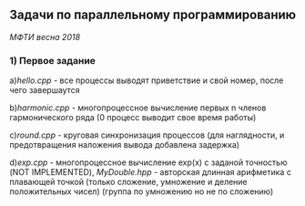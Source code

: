 ## Задачи по параллельному программированию

 _МФТИ весна 2018_

### 1) Первое задание
  a)_hello.cpp_ - все процессы выводят приветствие и свой номер, после чего завершаутся
  
  b)_harmonic.cpp_ - многопроцессное вычисление первых n членов гармонического ряда (0 процесс выводит свое время работы)
  
  c)_round.cpp_ - круговая синхронизация процессов (для наглядности, и предотвращения наложения вывода добавлена задержка)
  
  d)_exp.cpp_ - многопроцессное вычисление exp(x) с заданой точностью (NOT IMPLEMENTED), _MyDouble.hpp_ - авторская длинная арифметика с плавающей точкой (только сложение, умножение и деление положительных чисел) (группа по умножению но не по сложению)
